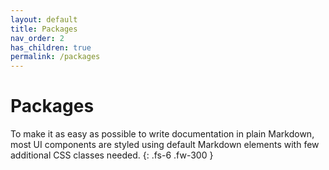 ```yaml
---
layout: default
title: Packages
nav_order: 2
has_children: true
permalink: /packages
---
```


# Packages

To make it as easy as possible to write documentation in plain Markdown, most UI components are styled using default Markdown elements with few additional CSS classes needed.
{: .fs-6 .fw-300 }

